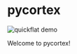pycortex
========
![quickflat demo](https://raw.github.com/jamesgao/pycortex/master/wn_med.png?token=22802__eyJzY29wZSI6IlJhd0Jsb2I6amFtZXNnYW8vcHljb3J0ZXgvbWFzdGVyL3duX21lZC5wbmciLCJleHBpcmVzIjoxMzg0NzYxMzI2fQ%3D%3D--14b71ce5a0b1fc170039ffcdc2f56e5a1fc431a9)

Welcome to pycortex! 